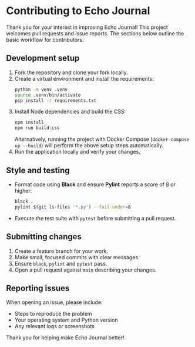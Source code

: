 # Contributing to Echo Journal

Thank you for your interest in improving Echo Journal! This project welcomes pull requests and issue reports. The sections below outline the basic workflow for contributors.

## Development setup

1. Fork the repository and clone your fork locally.
2. Create a virtual environment and install the requirements:
   ```sh
   python -m venv .venv
   source .venv/bin/activate
   pip install -r requirements.txt
   ```
3. Install Node dependencies and build the CSS:
   ```sh
   npm install
   npm run build:css
   ```
   Alternatively, running the project with Docker Compose (`docker-compose up --build`) will perform the above setup steps automatically.
4. Run the application locally and verify your changes.

## Style and testing

- Format code using **Black** and ensure **Pylint** reports a score of 8 or higher:
  ```sh
  black .
  pylint $(git ls-files '*.py') --fail-under=8
  ```
- Execute the test suite with `pytest` before submitting a pull request.

## Submitting changes

1. Create a feature branch for your work.
2. Make small, focused commits with clear messages.
3. Ensure `black`, `pylint` and `pytest` pass.
4. Open a pull request against `main` describing your changes.

## Reporting issues

When opening an issue, please include:

- Steps to reproduce the problem
- Your operating system and Python version
- Any relevant logs or screenshots

Thank you for helping make Echo Journal better!
